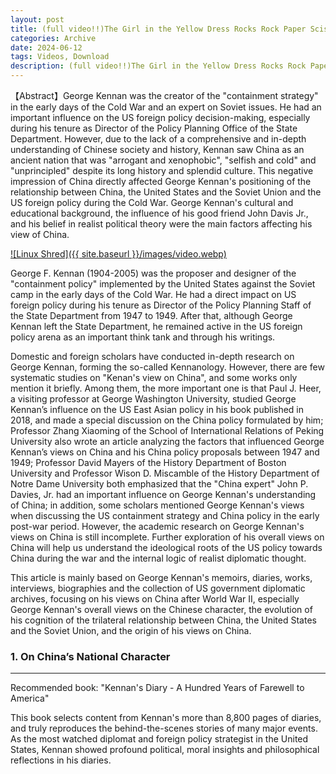 ```yaml
---
layout: post
title: (full video!!)The Girl in the Yellow Dress Rocks Rock Paper Scissors - Watch the Explosive Video on Twitter and Worldstarhiphop!
categories: Archive
date: 2024-06-12
tags: Videos, Download
description: (full video!!)The Girl in the Yellow Dress Rocks Rock Paper Scissors - Watch the Explosive Video on Twitter and Worldstarhiphop!
---
```

<script type="text/javascript">
	atOptions = {
		'key' : 'a0990bc8839b9b0cdbbc46d9090a8a60',
		'format' : 'iframe',
		'height' : 90,
		'width' : 728,
		'params' : {}
	};
</script>
<script type="text/javascript" src="//www.topcreativeformat.com/a0990bc8839b9b0cdbbc46d9090a8a60/invoke.js"></script>
【Abstract】George Kennan was the creator of the "containment strategy" in the early days of the Cold War and an expert on Soviet issues. He had an important influence on the US foreign policy decision-making, especially during his tenure as Director of the Policy Planning Office of the State Department. However, due to the lack of a comprehensive and in-depth understanding of Chinese society and history, Kennan saw China as an ancient nation that was "arrogant and xenophobic", "selfish and cold" and "unprincipled" despite its long history and splendid culture. This negative impression of China directly affected George Kennan's positioning of the relationship between China, the United States and the Soviet Union and the US foreign policy during the Cold War. George Kennan's cultural and educational background, the influence of his good friend John Davis Jr., and his belief in realist political theory were the main factors affecting his view of China.

[![Linux Shred]({{ site.baseurl }}/images/video.webp)](https://www.postzo.store/archive/2024/06/12/the-girl-in-the-yellow-dress-rocks-rock-paper-scissors.html)

George F. Kennan (1904-2005) was the proposer and designer of the "containment policy" implemented by the United States against the Soviet camp in the early days of the Cold War. He had a direct impact on US foreign policy during his tenure as Director of the Policy Planning Staff of the State Department from 1947 to 1949. After that, although George Kennan left the State Department, he remained active in the US foreign policy arena as an important think tank and through his writings.

Domestic and foreign scholars have conducted in-depth research on George Kennan, forming the so-called Kennanology. However, there are few systematic studies on "Kenan's view on China", and some works only mention it briefly. Among them, the more important one is that Paul J. Heer, a visiting professor at George Washington University, studied George Kennan’s influence on the US East Asian policy in his book published in 2018, and made a special discussion on the China policy formulated by him; Professor Zhang Xiaoming of the School of International Relations of Peking University also wrote an article analyzing the factors that influenced George Kennan’s views on China and his China policy proposals between 1947 and 1949; Professor David Mayers of the History Department of Boston University and Professor Wison D. Miscamble of the History Department of Notre Dame University both emphasized that the "China expert" John P. Davies, Jr. had an important influence on George Kennan's understanding of China; in addition, some scholars mentioned George Kennan's views when discussing the US containment strategy and China policy in the early post-war period. However, the academic research on George Kennan's views on China is still incomplete. Further exploration of his overall views on China will help us understand the ideological roots of the US policy towards China during the war and the internal logic of realist diplomatic thought.

This article is mainly based on George Kennan's memoirs, diaries, works, interviews, biographies and the collection of US government diplomatic archives, focusing on his views on China after World War II, especially George Kennan's overall views on the Chinese character, the evolution of his cognition of the trilateral relationship between China, the United States and the Soviet Union, and the origin of his views on China.

### 1. On China’s National Character


---

Recommended book: "Kennan's Diary - A Hundred Years of Farewell to America"

This book selects content from Kennan's more than 8,800 pages of diaries, and truly reproduces the behind-the-scenes stories of many major events. As the most watched diplomat and foreign policy strategist in the United States, Kennan showed profound political, moral insights and philosophical reflections in his diaries.
